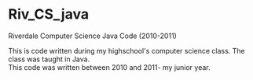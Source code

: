 Riv_CS_java
===========

Riverdale Computer Science Java Code (2010-2011)

This is code written during my highschool's computer science class.  The class was taught in Java.  
This code was written between 2010 and 2011- my junior year.
